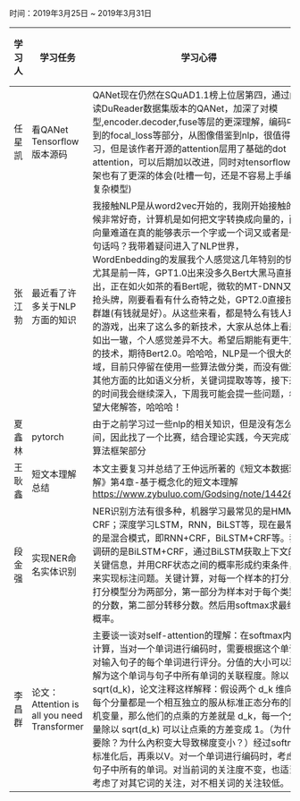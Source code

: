 时间：2019年3月25日 ~ 2019年3月31日

学习人|学习任务|学习心得|参考资料
------ | ------ | ------ | -----
任星凯|看QANet Tensorflow版本源码 |	QANet现在仍然在SQuAD1.1榜上位居第四，通过阅读DuReader数据集版本的QANet，加深了对模型,encoder.decoder,fuse等层的更深理解，编码中用到的focal_loss等部分，从图像借鉴到nlp，很值得学习，但是该作者开源的attention层用了基础的dot attention，可以后期加以改进，同时对tensorflow框架也有了更深的体会(吐槽一句，还是不容易上手编写复杂模型)
张江勃	|最近看了许多关于NLP方面的知识	| 我接触NLP是从word2vec开始的，我刚开始接触的时候非常好奇，计算机是如何把文字转换成向量的，而向量难道在真的能够表示一个字或一个词又或者是一句话吗？我带着疑问进入了NLP世界，WordEnbedding的发展我个人感觉这几年特别的快，尤其是前一阵，GPT1.0出来没多久Bert大黑马直接杀出，正在如火如茶的看Bert呢，微软的MT-DNN又来抢头牌，刚要看看有什么奇特之处，GPT2.0直接技压群雄(有钱就是好）。从这些来看，都是特么有钱人玩的游戏，出来了这么多的新技术，大家从总体上看是如出一辙，个人感觉差异不大。希望后期能有更牛叉的技术，期待Bert2.0。哈哈哈，NLP是一个很大的领域，目前只停留在使用一些算法做分类，而没有做过其他方面的比如语义分析，关键词提取等等，接下来的时间我会继续深入，下周我可能会提一些问题，希望大佬解答，哈哈哈！
夏鑫林 |	pytorch |	由于之前学习过一些nlp的相关知识，但是没有怎么时间，因此找了一个比赛，结合理论实践，今天完成了算法框架部分
王耿鑫	| 短文本理解总结	| 本文主要复习并总结了王仲远所著的《短文本数据理解》第4章-基于概念化的短文本理解 https://www.zybuluo.com/Godsing/note/1442628
段金强	|实现NER命名实体识别 |	NER识别方法有很多种，机器学习最常见的是HMM，CRF；深度学习LSTM，RNN，BiLST等，现在最常见的是混合模式，即RNN+CRF，BiLSTM+CRF等。我调研的是BiLSTM+CRF，通过BiLSTM获取上下文的关键信息，并用CRF状态之间的概率形成约束条件，来实现标注问题。关键计算，对每一个样本的打分，打分模型分为两部分，第一部分为样本对于每个类别的分数，第二部分转移分数。然后用softmax求最终的概率。
李昌群 |	论文：Attention is all you need Transformer	| 主要谈一谈对self-attention的理解：在softmax内的计算，当对一个单词进行编码时，需要根据这个单词对输入句子的每个单词进行评分。分值的大小可以理解为这个单词与句子中所有单词的关联程度。除以sqrt(d_k)，论文注释这样解释：假设两个 d_k 维向量每个分量都是一个相互独立的服从标准正态分布的随机变量，那么他们的点乘的方差就是 d_k，每一个分量除以 sqrt(d_k) 可以让点乘的方差变成 1。（为什么要除？为什么內积变大导致梯度变小？）经过softmax标准化后，再乘以V。对一个单词进行编码时，考虑了句子中所有的单词。对当前词的关注度不变，也适当考虑了对其它词的关注，对不相关词的关注较低。
